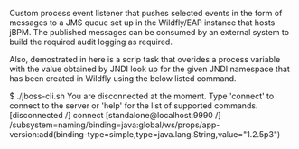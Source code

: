 Custom process event listener that pushes selected events in the form of messages to a JMS queue set up in the Wildfly/EAP instance that hosts jBPM. The published messages can be consumed by an external system to build the required audit logging as required. 

Also, demostrated in here is a scrip task that overides a process variable with the value obtained by JNDI look up for the given JNDI namespace that has been created in Wildfly using the below listed command. 

$ ./jboss-cli.sh
You are disconnected at the moment. Type 'connect' to connect to the server or 'help' for the list of supported commands.
[disconnected /] connect
[standalone@localhost:9990 /] /subsystem=naming/binding=java\:global\/ws\/props\/app-version:add(binding-type=simple,type=java.lang.String,value="1.2.5p3")


